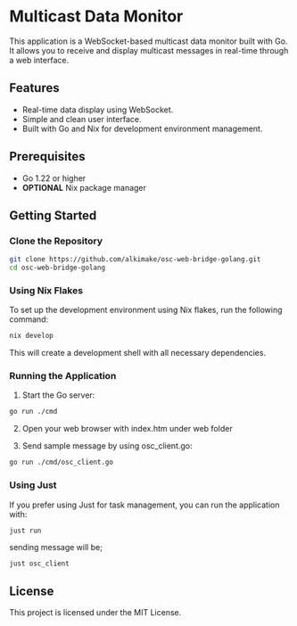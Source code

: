 # Multicast Data Monitor

This application is a WebSocket-based multicast data monitor built with Go. It allows you to receive and display multicast messages in real-time through a web interface.

## Features

- Real-time data display using WebSocket.
- Simple and clean user interface.
- Built with Go and Nix for development environment management.

## Prerequisites

- Go 1.22 or higher
- **OPTIONAL** Nix package manager

## Getting Started

### Clone the Repository

```bash
git clone https://github.com/alkimake/osc-web-bridge-golang.git
cd osc-web-bridge-golang
```

### Using Nix Flakes

To set up the development environment using Nix flakes, run the following command:

```bash
nix develop
```

This will create a development shell with all necessary dependencies.

### Running the Application

1. Start the Go server:

```bash
go run ./cmd
```

2. Open your web browser with index.htm under web folder

3. Send sample message by using osc_client.go:

```bash
go run ./cmd/osc_client.go
```

### Using Just

If you prefer using Just for task management, you can run the application with:

```
just run
```

sending message will be;

```bash
just osc_client
```


## License

This project is licensed under the MIT License.
